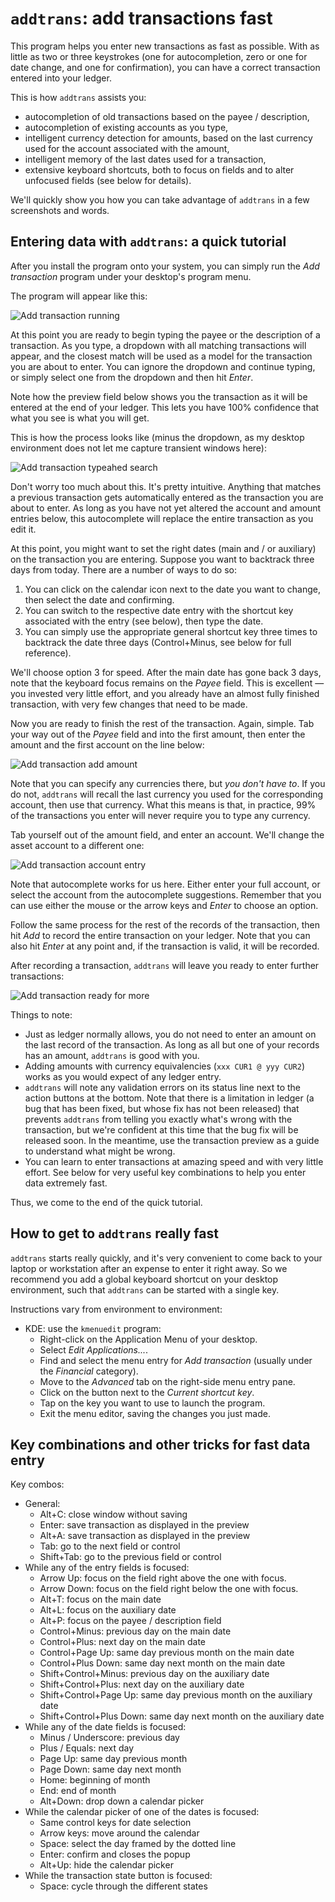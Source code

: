 `addtrans`: add transactions fast
=================================

This program helps you enter new transactions as fast as possible.  With as little as two or three keystrokes (one for autocompletion, zero or one for date change, and one for confirmation), you can have a correct transaction entered into your ledger.

This is how `addtrans` assists you:

* autocompletion of old transactions based on the payee / description,
* autocompletion of existing accounts as you type,
* intelligent currency detection for amounts, based on the last currency used for the account associated with the amount,
* intelligent memory of the last dates used for a transaction,
* extensive keyboard shortcuts, both to focus on fields and to alter unfocused fields (see below for details).

We'll quickly show you how you can take advantage of `addtrans` in a few screenshots and words.

Entering data with `addtrans`: a quick tutorial
-----------------------------------------------

After you install the program onto your system, you can simply run the *Add transaction* program under your desktop's program menu.

The program will appear like this:

![Add transaction running](addtrans-started-up.png?raw=true "Add transaction running")

At this point you are ready to begin typing the payee or the description of a transaction.  As you type, a dropdown with all matching transactions will appear, and the closest match will be used as a model for the transaction you are about to enter.  You can ignore the dropdown and continue typing, or simply select one from the dropdown and then hit *Enter*.

Note how the preview field below shows you the transaction as it will be entered at the end of your ledger.  This lets you have 100% confidence that what you see is what you will get.

This is how the process looks like (minus the dropdown, as my desktop environment does not let me capture transient windows here):

![Add transaction typeahed search](addtrans-dropdown.png?raw=true "Add transaction typeahead search")

Don't worry too much about this.  It's pretty intuitive.  Anything that matches a previous transaction gets automatically entered as the transaction you are about to enter.  As long as you have not yet altered the account and amount entries below, this autocomplete will replace the entire transaction as you edit it.

At this point, you might want to set the right dates (main and / or auxiliary) on the transaction you are entering.  Suppose you want to backtrack three days from today.  There are a number of ways to do so:

1. You can click on the calendar icon next to the date you want to change, then select the date and confirming.
2. You can switch to the respective date entry with the shortcut key associated with the entry (see below), then type the date.
3. You can simply use the appropriate general shortcut key three times to backtrack the date three days (Control+Minus, see below for full reference).

We'll choose option 3 for speed.  After the main date has gone back 3 days, note that the keyboard focus remains on the *Payee* field.  This is excellent — you invested very little effort, and you already have an almost fully finished transaction, with very few changes that need to be made.

Now you are ready to finish the rest of the transaction.  Again, simple.  Tab your way out of the *Payee* field and into the first amount, then enter the amount and the first account on the line below:

![Add transaction add amount](addtrans-amount.png?raw=true "Add transaction add amount")

Note that you can specify any currencies there, but *you don't have to*.  If you do not, `addtrans` will recall the last currency you used for the corresponding account, then use that currency.  What this means is that, in practice, 99% of the transactions you enter will never require you to type any currency.

Tab yourself out of the amount field, and enter an account.  We'll change the asset account to a different one:

![Add transaction account entry](addtrans-account.png?raw=true "Add transaction account entry")

Note that autocomplete works for us here.  Either enter your full account, or select the account from the autocomplete suggestions.  Remember that you can use either the mouse or the arrow keys and *Enter* to choose an option.

Follow the same process for the rest of the records of the transaction, then hit *Add* to record the entire transaction on your ledger.  Note that you can also hit *Enter* at any point and, if the transaction is valid, it will be recorded.

After recording a transaction, `addtrans` will leave you ready to enter further transactions:

![Add transaction ready for more](addtrans-readyagain.png?raw=true "Add transaction ready for more")

Things to note:

* Just as ledger normally allows, you do not need to enter an amount on the last record of the transaction.  As long as all but one of your records has an amount, `addtrans` is good with you.
* Adding amounts with currency equivalencies (`xxx CUR1 @ yyy CUR2`) works as you would expect of any ledger entry.
* `addtrans` will note any validation errors on its status line next to the action buttons at the bottom.  Note that there is a limitation in ledger (a bug that has been fixed, but whose fix has not been released) that prevents `addtrans` from telling you exactly what's wrong with the transaction, but we're confident at this time that the bug fix will be released soon.  In the meantime, use the transaction preview as a guide to understand what might be wrong.
* You can learn to enter transactions at amazing speed and with very little effort.  See below for very useful key combinations to help you enter data extremely fast.

Thus, we come to the end of the quick tutorial.

How to get to `addtrans` really fast
------------------------------------

`addtrans` starts really quickly, and it's very convenient to come back to your laptop or workstation after an expense to enter it right away.  So we recommend you add a global keyboard shortcut on your desktop environment, such that `addtrans` can be started with a single key.

Instructions vary from environment to environment:

* KDE: use the `kmenuedit` program:
  * Right-click on the Application Menu of your desktop.
  * Select *Edit Applications...*.
  * Find and select the menu entry for *Add transaction* (usually under the *Financial* category).
  * Move to the *Advanced* tab on the right-side menu entry pane.
  * Click on the button next to the *Current shortcut key*.
  * Tap on the key you want to use to launch the program.
  * Exit the menu editor, saving the changes you just made.

Key combinations and other tricks for fast data entry
-----------------------------------------------------

Key combos:

* General:
  * Alt+C: close window without saving
  * Enter: save transaction as displayed in the preview
  * Alt+A: save transaction as displayed in the preview
  * Tab: go to the next field or control
  * Shift+Tab: go to the previous field or control
* While any of the entry fields is focused:
  * Arrow Up: focus on the field right above the one with focus.
  * Arrow Down: focus on the field right below the one with focus.
  * Alt+T: focus on the main date
  * Alt+L: focus on the auxiliary date
  * Alt+P: focus on the payee / description field
  * Control+Minus: previous day on the main date
  * Control+Plus: next day on the main date
  * Control+Page Up: same day previous month on the main date
  * Control+Plus Down: same day next month on the main date
  * Shift+Control+Minus: previous day on the auxiliary date
  * Shift+Control+Plus: next day on the auxiliary date
  * Shift+Control+Page Up: same day previous month on the auxiliary date
  * Shift+Control+Plus Down: same day next month on the auxiliary date
* While any of the date fields is focused:
  * Minus / Underscore: previous day
  * Plus / Equals: next day
  * Page Up: same day previous month
  * Page Down: same day next month
  * Home: beginning of month
  * End: end of month
  * Alt+Down: drop down a calendar picker
* While the calendar picker of one of the dates is focused:
  * Same control keys for date selection
  * Arrow keys: move around the calendar
  * Space: select the day framed by the dotted line
  * Enter: confirm and closes the popup
  * Alt+Up: hide the calendar picker
* While the transaction state button is focused:
  * Space: cycle through the different states
